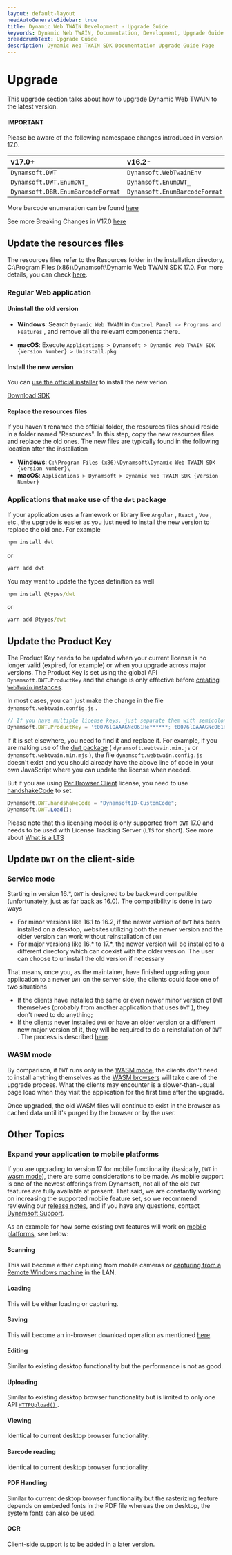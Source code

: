 ```yaml
---
layout: default-layout
needAutoGenerateSidebar: true
title: Dynamic Web TWAIN Development - Upgrade Guide
keywords: Dynamic Web TWAIN, Documentation, Development, Upgrade Guide
breadcrumbText: Upgrade Guide
description: Dynamic Web TWAIN SDK Documentation Upgrade Guide Page
---
```


# Upgrade

This upgrade section talks about how to upgrade Dynamic Web TWAIN to the latest version. 

#### IMPORTANT

Please be aware of the following namespace changes introduced in version 17.0.

| v17.0+ |v16.2- |
|:-|:-|
|`Dynamsoft.DWT` |`Dynamsoft.WebTwainEnv`|
|`Dynamsoft.DWT.EnumDWT_` |`Dynamsoft.EnumDWT_`|
|`Dynamsoft.DBR.EnumBarcodeFormat` |`Dynamsoft.EnumBarcodeFormat`|

More barcode enumeration can be found <a href="https://www.dynamsoft.com/barcode-reader/programming/javascript/api-reference/enum/EnumBarcodeColourMode.html?ver=latest" target="_blank">here</a>

See more Breaking Changes in V17.0 [here]({{site.info}}schedule/stable.html) 


## Update the resources files

The resources files refer to the Resources folder in the installation directory, C:\Program Files (x86)\Dynamsoft\Dynamic Web TWAIN SDK 17.0. For more details, you can check [here]({{site.about}}faqs.html#what-are-the-resources-files).

### Regular Web application 

#### Uninstall the old version

* **Windows**: Search `Dynamic Web TWAIN` in `Control Panel -> Programs and Features` , and remove all the relevant components there.

* **macOS**: Execute `Applications > Dynamsoft > Dynamic Web TWAIN SDK {Version Number} > Uninstall.pkg`

#### Install the new version

You can [use the official installer]({{site.about}}resources.html#how-to-get-dwt) to install the new verion.

<a href="https://www.dynamsoft.com/web-twain/downloads" class="downloadBtn fr textUpperCase">Download SDK</a>

#### Replace the resources files

If you haven't renamed the official folder, the resources files should reside in a folder named "Resources". In this step, copy the new resources files and replace the old ones. The new files are typically found in the following location after the installation

* **Windows**: `C:\Program Files (x86)\Dynamsoft\Dynamic Web TWAIN SDK {Version Number}\`
* **macOS**: `Applications > Dynamsoft > Dynamic Web TWAIN SDK {Version Number}`

### Applications that make use of the `dwt` package

If your application uses a framework or library like `Angular` , `React` , `Vue` , etc., the upgrade is easier as you just need to install the new version to replace the old one. For example

``` cmd
npm install dwt
```

or 

``` cmd
yarn add dwt
```

You may want to update the types definition as well

``` cmd
npm install @types/dwt
```

or 

``` cmd
yarn add @types/dwt
```

## Update the Product Key

The Product Key needs to be updated when your current license is no longer valid (expired, for example) or when you upgrade across major versions. The Product Key is set using the global API `Dynamsoft.DWT.ProductKey` and the change is only effective before [creating `WebTwain` instances]({{site.indepth}}features/initialize.html#creating-the-webtwain-instance). 

In most cases, you can just make the change in the file `dynamsoft.webtwain.config.js` .

``` javascript
// If you have multiple license keys, just separate them with semicolons.
Dynamsoft.DWT.ProductKey = 't0076lQAAAGNcO61He******; t0076lQAAAGNcO61He******';
```

If it is set elsewhere, you need to find it and replace it. For example, if you are making use of the [dwt package](https://www.npmjs.com/package/dwt) ( `dynamsoft.webtwain.min.js` or `dynamsoft.webtwain.min.mjs` ), the file `dynamsoft.webtwain.config.js` doesn't exist and you should already have the above line of code in your own JavaScript where you can update the license when needed.

But if you are using [Per Browser Client](https://www.dynamsoft.com/Products/WebTWAIN_License.aspx#per_browser_client) license,  you need to use [handshakeCode]({{site.info}}api/Dynamsoft_WebTwainEnv.html#handshakecode) to set.

``` javascript
Dynamsoft.DWT.handshakeCode = "DynamsoftID-CustomCode";
Dynamsoft.DWT.Load();
```

Please note that this licensing model is only supported from `DWT` 17.0 and needs to be used with License Tracking Server (`LTS` for short). See more about [What is a LTS](https://www.dynamsoft.com/license-tracking/docs/selfhosting/managelts.html?ver=latest)

## Update `DWT` on the client-side

### Service mode

 Starting in version 16.*, `DWT` is designed to be backward compatible (unfortunately, just as far back as 16.0). The compatibility is done in two ways

* For minor versions like 16.1 to 16.2, if the newer version of `DWT` has been installed on a desktop, websites utilizing both the newer version and the older version can work without reinstallation of `DWT`
* For major versions like 16.* to 17.*, the newer version will be installed to a different directory which can coexist with the older version. The user can choose to uninstall the old version if necessary

That means, once you, as the maintainer, have finished upgrading your application to a newer `DWT` on the server side, the clients could face one of two situations

* If the clients have installed the same or even newer minor version of `DWT` themselves (probably from another application that uses `DWT` ), they don't need to do anything; 
* If the clients never installed `DWT` or have an older version or a different new major version of it, they will be required to do a reinstallation of `DWT` . The process is described [here]({{site.indepth}}deployment/service.html#how-to-install-dwt).

### WASM mode

By comparison, if `DWT` runs only in the [WASM mode]({{site.indepth}}features/initialize.html#wasm-mode), the clients don't need to install anything themselves as the [WASM browsers]({{site.getstarted}}platform.html#wasm-browsers) will take care of the upgrade process. What the clients may encounter is a slower-than-usual page load when they visit the application for the first time after the upgrade.

Once upgraded, the old WASM files will continue to exist in the browser as cached data until it's purged by the browser or by the user.

## Other Topics

### Expand your application to mobile platforms

If you are upgrading to version 17 for mobile functionality (basically, `DWT` in [wasm mode]({{site.indepth}}features/initialize.html#wasm-mode)), there are some considerations to be made. As mobile support is one of the newest offerings from Dynamsoft, not all of the old `DWT` features are fully available at present. That said, we are constantly working on increasing the supported mobile feature set, so we recommend reviewing our [release notes]({{site.info}}schedule/stable.html), and if you have any questions, contact [Dynamsoft Support]({{site.about}}getsupport.html).

As an example for how some existing `DWT` features will work on [mobile platforms]({{site.getstarted}}platform.html#browsers-on-mobile-devices), see below: 

#### Scanning

This will become either capturing from mobile cameras or [capturing from a Remote Windows machine]({{site.indepth}}features/input.html#how-to-enable-remote-scan) in the LAN.

#### Loading

This will be either loading or capturing.

#### Saving

This will become an in-browser download operation as mentioned [here]({{site.indepth}}features/output.html#save-as-a-download).

#### Editing

Similar to existing desktop functionality but the performance is not as good.

#### Uploading

Similar to existing desktop browser functionality but is limited to only one API [ `HTTPUpload()` ]({{site.info}}api/WebTwain_IO.html#httpupload).

#### Viewing

Identical to current desktop browser functionality.

#### Barcode reading

Identical to current desktop browser functionality.

#### PDF Handling

Similar to current desktop browser functionality but the rasterizing feature depends on embeded fonts in the PDF file whereas the on desktop, the system fonts can also be used.

#### OCR

Client-side support is to be added in a later version.
